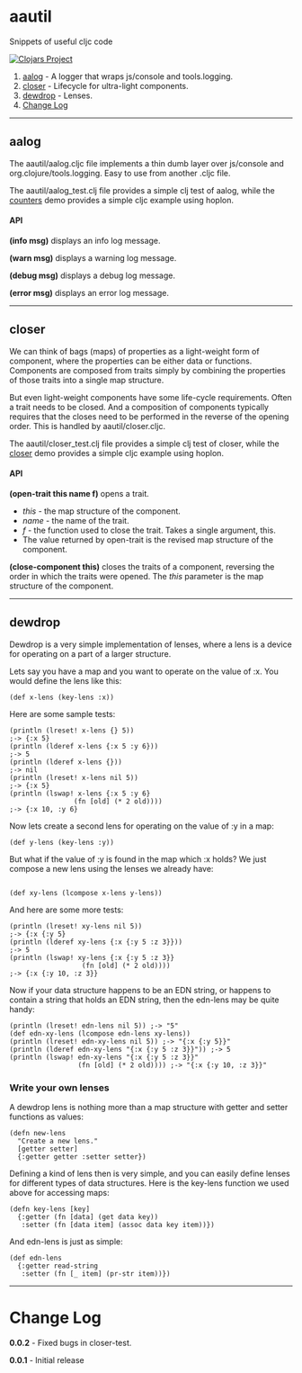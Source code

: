 # aautil
Snippets of useful cljc code

[![Clojars Project](https://img.shields.io/clojars/v/aatree/aautil.svg)](https://clojars.org/aatree/aautil)

1. [aalog](#aalog) - A logger that wraps js/console and tools.logging.
1. [closer](#closer) - Lifecycle for ultra-light components.
1. [dewdrop](#dewdrop) - Lenses.
1. [Change Log](#change-log)

---

## aalog

The aautil/aalog.cljc file implements a thin dumb layer over
js/console and org.clojure/tools.logging. Easy to use from
another .cljc file.

The aautil/aalog_test.clj file provides a simple clj test of aalog,
while the [counters](https://github.com/aatree/aademos/tree/master/counters)
demo provides a simple cljc example using hoplon.

#### API

**(info msg)** displays an info log message.

**(warn msg)** displays a warning log message.

**(debug msg)** displays a debug log message.

**(error msg)** displays an error log message.

---

## closer

We can think of bags (maps) of properties as a light-weight form
of component, where the properties can be either data or functions.
Components are composed from traits simply by combining the
properties of those traits into a single map structure.

But even light-weight components have some life-cycle requirements.
Often a trait needs to be closed. And a composition of components
typically requires that the closes need to be performed in the reverse
of the opening order. This is handled by aautil/closer.cljc.

The aautil/closer_test.clj file provides a simple clj test of closer,
while the [closer](https://github.com/aatree/aademos/tree/master/closer)
demo provides a simple cljc example using hoplon.

#### API

**(open-trait this name f)** opens a trait.

* *this* - the map structure of the component.
* *name* - the name of the trait.
* *f* - the function used to close the trait. Takes a single argument, this.
* The value returned by open-trait is the revised map structure of the component.

**(close-component this)** closes the traits of a component, 
reversing the order in which the traits were opened.
The *this* parameter is the map structure of the component.

---

## dewdrop

Dewdrop is a very simple implementation of lenses,
where a lens is a device for operating on a part of a larger structure.

Lets say you have a map and you want to operate on the value of :x.
You would define the lens like this:

```
(def x-lens (key-lens :x))
```
Here are some sample tests:

```
(println (lreset! x-lens {} 5))
;-> {:x 5}
(println (lderef x-lens {:x 5 :y 6}))
;-> 5
(println (lderef x-lens {}))
;-> nil
(println (lreset! x-lens nil 5))
;-> {:x 5}
(println (lswap! x-lens {:x 5 :y 6}
                (fn [old] (* 2 old))))
;-> {:x 10, :y 6}
```
Now lets create a second lens for operating on the value of :y in a map:

```
(def y-lens (key-lens :y))
```
But what if the value of :y is found in the map which :x holds?
We just compose a new lens using the lenses we already have:
```

(def xy-lens (lcompose x-lens y-lens))
```
And here are some more tests:

```
(println (lreset! xy-lens nil 5))
;-> {:x {:y 5}
(println (lderef xy-lens {:x {:y 5 :z 3}}))
;-> 5
(println (lswap! xy-lens {:x {:y 5 :z 3}}
                  (fn [old] (* 2 old))))
;-> {:x {:y 10, :z 3}}
```

Now if your data structure happens to be an EDN string, 
or happens to contain a string that holds an EDN string,
then the edn-lens may be quite handy:

```
(println (lreset! edn-lens nil 5)) ;-> "5"
(def edn-xy-lens (lcompose edn-lens xy-lens))
(println (lreset! edn-xy-lens nil 5)) ;-> "{:x {:y 5}}"
(println (lderef edn-xy-lens "{:x {:y 5 :z 3}}")) ;-> 5
(println (lswap! edn-xy-lens "{:x {:y 5 :z 3}}"
                 (fn [old] (* 2 old)))) ;-> "{:x {:y 10, :z 3}}"
```

### Write your own lenses

A dewdrop lens is nothing more than a map structure with getter and setter functions as values:

```
(defn new-lens
  "Create a new lens."
  [getter setter]
  {:getter getter :setter setter})

```
Defining a kind of lens then is very simple, and you can easily define lenses for
different types of data structures.
Here is the key-lens function we used above for accessing maps:

```
(defn key-lens [key]
  {:getter (fn [data] (get data key)) 
   :setter (fn [data item] (assoc data key item))})
```

And edn-lens is just as simple:

```
(def edn-lens
  {:getter read-string
   :setter (fn [_ item] (pr-str item))})
```

---

# Change Log

**0.0.2** - Fixed bugs in closer-test.

**0.0.1** - Initial release
